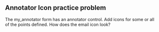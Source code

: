 Annotator Icon practice problem
-------------------------------
 
The my_annotator form has an annotator control. Add icons for some or all of the points defined.
How does the email icon look?

